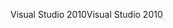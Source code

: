 <span data-ttu-id="c83c5-101">Visual Studio 2010</span><span class="sxs-lookup"><span data-stu-id="c83c5-101">Visual Studio 2010</span></span>